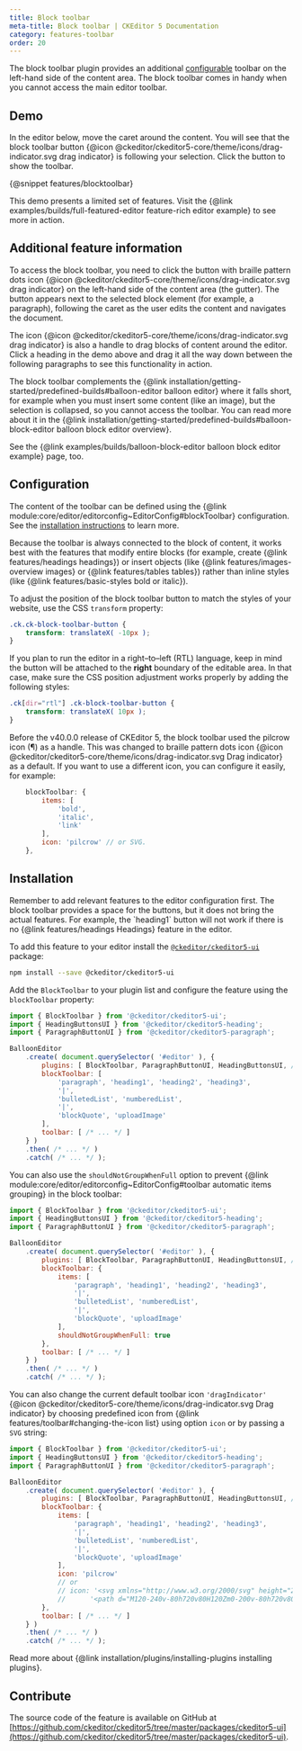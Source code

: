 ```yaml
---
title: Block toolbar
meta-title: Block toolbar | CKEditor 5 Documentation
category: features-toolbar
order: 20
---
```


The block toolbar plugin provides an additional [configurable](#configuration) toolbar on the left-hand side of the content area. The block toolbar comes in handy when you cannot access the main editor toolbar.

## Demo

<info-box hint>
	In the editor below, move the caret around the content. You will see that the block toolbar button {@icon @ckeditor/ckeditor5-core/theme/icons/drag-indicator.svg drag indicator}  is following your selection. Click the button to show the toolbar.
</info-box>

{@snippet features/blocktoolbar}

<info-box info>
	This demo presents a limited set of features. Visit the {@link examples/builds/full-featured-editor feature-rich editor example} to see more in action.
</info-box>

## Additional feature information

To access the block toolbar, you need to click the button with braille pattern dots icon {@icon @ckeditor/ckeditor5-core/theme/icons/drag-indicator.svg drag indicator}  on the left-hand side of the content area (the gutter). The button appears next to the selected block element (for example, a paragraph), following the caret as the user edits the content and navigates the document.

The icon {@icon @ckeditor/ckeditor5-core/theme/icons/drag-indicator.svg drag indicator}  is also a handle to drag blocks of content around the editor. Click a heading in the demo above and drag it all the way down between the following paragraphs to see this functionality in action.

The block toolbar complements the {@link installation/getting-started/predefined-builds#balloon-editor balloon editor} where it falls short, for example when you must insert some content (like an image), but the selection is collapsed, so you cannot access the toolbar. You can read more about it in the {@link installation/getting-started/predefined-builds#balloon-block-editor balloon block editor overview}.

See the {@link examples/builds/balloon-block-editor balloon block editor example} page, too.

## Configuration

The content of the toolbar can be defined using the {@link module:core/editor/editorconfig~EditorConfig#blockToolbar} configuration. See the [installation instructions](#installation) to learn more.

<info-box hint>
	Because the toolbar is always connected to the block of content, it works best with the features that modify entire blocks (for example, create {@link features/headings headings}) or insert objects (like {@link features/images-overview images} or {@link features/tables tables}) rather than inline styles (like {@link features/basic-styles bold or italic}).
</info-box>

To adjust the position of the block toolbar button to match the styles of your website, use the CSS `transform` property:

```css
.ck.ck-block-toolbar-button {
	transform: translateX( -10px );
}
```

If you plan to run the editor in a right–to–left (RTL) language, keep in mind the button will be attached to the **right** boundary of the editable area. In that case, make sure the CSS position adjustment works properly by adding the following styles:

```css
.ck[dir="rtl"] .ck-block-toolbar-button {
	transform: translateX( 10px );
}
```

Before the v40.0.0 release of CKEditor 5, the block toolbar used the pilcrow icon (¶) as a handle. This was changed to braille pattern dots icon {@icon @ckeditor/ckeditor5-core/theme/icons/drag-indicator.svg Drag indicator}  as a default. If you want to use a different icon, you can configure it easily, for example:

```js
	blockToolbar: {
		items: [
			'bold',
			'italic',
			'link'
		],
		icon: 'pilcrow' // or SVG.
	},
```

## Installation

<info-box hint>
	Remember to add relevant features to the editor configuration first. The block toolbar provides a space for the buttons, but it does not bring the actual features. For example, the `heading1` button will not work if there is no {@link features/headings Headings} feature in the editor.
</info-box>

To add this feature to your editor install the [`@ckeditor/ckeditor5-ui`](https://www.npmjs.com/package/@ckeditor/ckeditor5-ui) package:

```bash
npm install --save @ckeditor/ckeditor5-ui
```

Add the `BlockToolbar` to your plugin list and configure the feature using the `blockToolbar` property:

```js
import { BlockToolbar } from '@ckeditor/ckeditor5-ui';
import { HeadingButtonsUI } from '@ckeditor/ckeditor5-heading';
import { ParagraphButtonUI } from '@ckeditor/ckeditor5-paragraph';

BalloonEditor
	.create( document.querySelector( '#editor' ), {
		plugins: [ BlockToolbar, ParagraphButtonUI, HeadingButtonsUI, /* ... */ ],
		blockToolbar: [
			'paragraph', 'heading1', 'heading2', 'heading3',
			'|',
			'bulletedList', 'numberedList',
			'|',
			'blockQuote', 'uploadImage'
		],
		toolbar: [ /* ... */ ]
	} )
	.then( /* ... */ )
	.catch( /* ... */ );
```

You can also use the `shouldNotGroupWhenFull` option to prevent {@link module:core/editor/editorconfig~EditorConfig#toolbar automatic items grouping} in the block toolbar:

```js
import { BlockToolbar } from '@ckeditor/ckeditor5-ui';
import { HeadingButtonsUI } from '@ckeditor/ckeditor5-heading';
import { ParagraphButtonUI } from '@ckeditor/ckeditor5-paragraph';

BalloonEditor
	.create( document.querySelector( '#editor' ), {
		plugins: [ BlockToolbar, ParagraphButtonUI, HeadingButtonsUI, /* ... */ ],
		blockToolbar: {
			items: [
				'paragraph', 'heading1', 'heading2', 'heading3',
				'|',
				'bulletedList', 'numberedList',
				'|',
				'blockQuote', 'uploadImage'
			],
			shouldNotGroupWhenFull: true
		},
		toolbar: [ /* ... */ ]
	} )
	.then( /* ... */ )
	.catch( /* ... */ );
```

You can also change the current default toolbar icon `'dragIndicator'` {@icon @ckeditor/ckeditor5-core/theme/icons/drag-indicator.svg Drag indicator} by choosing predefined icon from {@link features/toolbar#changing-the-icon list} using option `icon` or by passing a `SVG` string:

```js
import { BlockToolbar } from '@ckeditor/ckeditor5-ui';
import { HeadingButtonsUI } from '@ckeditor/ckeditor5-heading';
import { ParagraphButtonUI } from '@ckeditor/ckeditor5-paragraph';

BalloonEditor
	.create( document.querySelector( '#editor' ), {
		plugins: [ BlockToolbar, ParagraphButtonUI, HeadingButtonsUI, /* ... */ ],
		blockToolbar: {
			items: [
				'paragraph', 'heading1', 'heading2', 'heading3',
				'|',
				'bulletedList', 'numberedList',
				'|',
				'blockQuote', 'uploadImage'
			],
			icon: 'pilcrow'
			// or
			// icon: '<svg xmlns="http://www.w3.org/2000/svg" height="24" viewBox="0 -960 960 960" width="24">' +
			//		'<path d="M120-240v-80h720v80H120Zm0-200v-80h720v80H120Zm0-200v-80h720v80H120Z"/></svg>'
		},
		toolbar: [ /* ... */ ]
	} )
	.then( /* ... */ )
	.catch( /* ... */ );
```

<info-box info>
	Read more about {@link installation/plugins/installing-plugins installing plugins}.
</info-box>

## Contribute

The source code of the feature is available on GitHub at [https://github.com/ckeditor/ckeditor5/tree/master/packages/ckeditor5-ui](https://github.com/ckeditor/ckeditor5/tree/master/packages/ckeditor5-ui).
